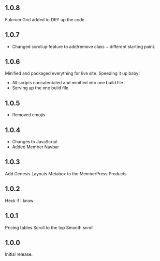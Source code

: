 ## 1.0.8
Fulcrum Grid added to DRY up the code.

## 1.0.7
- Changed scrollup feature to add/remove class + different starting point.

## 1.0.6
Minified and packaged everything for live site. Speeding it up baby!

- All scripts concatentated and minified into one build file
- Serving up the one build file

## 1.0.5
- Removed emojis

## 1.0.4
- Changes to JavaScript
- Added Member Navbar

## 1.0.3
Add Genesis Layouts Metabox to the MemberPress Products

## 1.0.2
Heck if I know

## 1.0.1

Pricing tables
Scroll to the top
Smooth scroll

## 1.0.0

Initial release.